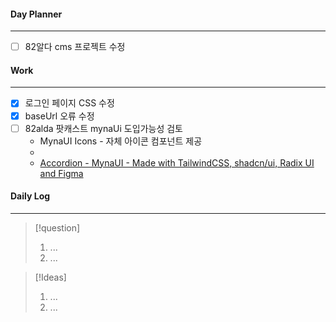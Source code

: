 
#### Day Planner
---
- [ ] 82알다 cms 프로젝트 수정


#### Work
---
- [x] 로그인 페이지 CSS 수정 
- [x] baseUrl 오류 수정
- [ ] 82alda 팟캐스트 mynaUi 도입가능성 검토 
	- MynaUI Icons - 자체 아이콘 컴포넌트 제공
	- 
	- [Accordion - MynaUI - Made with TailwindCSS, shadcn/ui, Radix UI and Figma](https://mynaui.com/components/accordion)


#### Daily Log
---
> [!question]
> 1. ...
> 2. ...

> [!Ideas]
> 1. ...
> 2. ...



